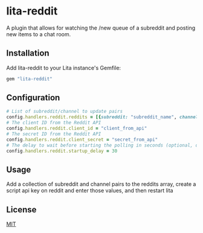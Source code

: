 # lita-reddit

A plugin that allows for watching the /new queue of a subreddit and posting new items to a chat room.

## Installation

Add lita-reddit to your Lita instance's Gemfile:

``` ruby
gem "lita-reddit"
```

## Configuration

``` ruby
# List of subreddit/channel to update pairs
config.handlers.reddit.reddits = [{subreddit: "subreddit_name", channel: "##channel_to_update"}]
# The client ID from the Reddit API
config.handlers.reddit.client_id = "client_from_api"
# The secret ID from the Reddit API
config.handlers.reddit.client_secret = "secret_from_api"
# The delay to wait before starting the polling in seconds (optional, defaults to 30s)
config.handlers.reddit.startup_delay = 30
```

## Usage

Add a collection of subreddit and channel pairs to the reddits array, create a script api key on reddit and enter those values, and then restart lita

## License

[MIT](http://opensource.org/licenses/MIT)
